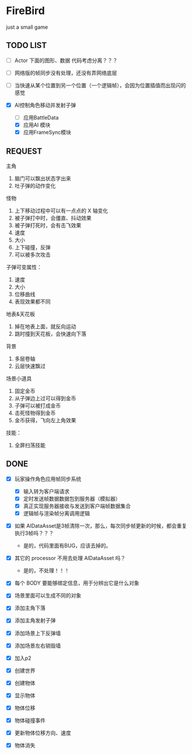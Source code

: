 
# FireBird

just a small game

## TODO LIST

- [ ] Actor 下面的图形、数据 代码考虑分离？？？
- [ ] 网络版的帧同步没有处理，还没有弄网络底层
- [ ] 当快速从某个位置到另一个位置（一个逻辑帧），会因为位置插值而出现闪的感觉

- [X] AI控制角色移动并发射子弹
  - [ ] 应用BattleData
  - [x] 应用AI 模块
  - [x] 应用FrameSync模块

## REQUEST

主角

1. 脑门可以飘出状态字出来
2. 吐子弹的动作变化

怪物

1. 上下移动过程中可以有一点点的 X 轴变化
2. 被子弹打中时，会僵直、抖动效果
3. 被子弹打死时，会有击飞效果
4. 速度
5. 大小
6. 上下碰撞，反弹
7. 可以被多次攻击

子弹可变属性：

1. 速度
2. 大小
3. 位移曲线
4. 表现效果都不同

地表&天花板

1. 掉在地表上面，就反向运动
2. 跳时撞到天花板，会快速向下落

背景

1. 多层卷轴
2. 云层快速飘过

场景小道具

1. 固定金币
2. 从子弹边上过可以得到金币
3. 子弹可以被打成金币
4. 击死怪物得到金币
5. 金币获得，飞向左上角效果

技能：

1. 全屏扫荡技能

## DONE

- [x] 玩家操作角色应用帧同步系统
  - [x] 输入转为客户端请求
  - [x] 定时发送帧数据数据包到服务器（模拟器）
  - [x] 真正实现服务器接收与发送到客户端帧数据集合
  - [x] 逻辑帧与渲染帧分离调用逻辑

- [X] 如果 AIDataAsset是3帧清除一次，那么，每次同步帧更新的时候，都会重复执行3帧吗？？？
  - 是的，代码里面有BUG，应该去掉的。
- [X] 其它的 processor 不用去处理 AIDataAsset 吗？
  - 是的，不处理！！！

- [X] 每个 BODY 要能够绑定信息，用于分辨出它是什么对象
- [X] 场景里面可以生成不同的对象
- [X] 添加主角下落
- [X] 添加主角发射子弹
- [X] 添加场景上下反弹墙
- [X] 添加场景左右销毁墙

- [X] 加入p2
- [X] 创建世界
- [X] 创建物体
- [X] 显示物体
- [X] 物体位移
- [X] 物体碰撞事件
- [X] 更新物体位移方向、速度
- [X] 物体消失
